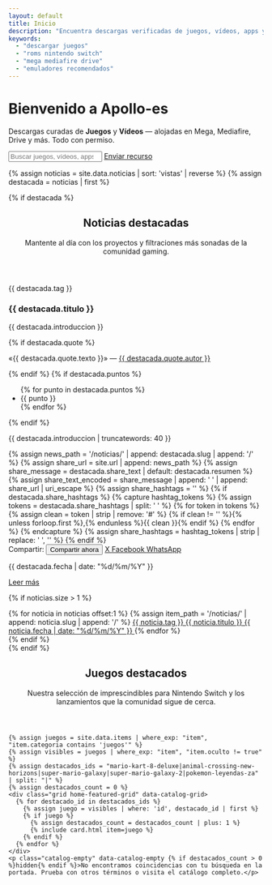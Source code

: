 ```yaml
---
layout: default
title: Inicio
description: "Encuentra descargas verificadas de juegos, vídeos, apps y emuladores listos para tu consola o PC."
keywords:
  - "descargar juegos"
  - "roms nintendo switch"
  - "mega mediafire drive"
  - "emuladores recomendados"
---
```


<div class="home-catalog" data-catalog-root>
  <div class="hero">
    <h1>Bienvenido a <strong>Apollo-es</strong></h1>
    <p>Descargas curadas de <strong>Juegos</strong> y <strong>Vídeos</strong> — alojadas en Mega, Mediafire, Drive y más. Todo con permiso.</p>
    <div class="search">
      <input id="q" type="search" placeholder="Buscar juegos, vídeos, apps...">
      <a class="btn primary" href="/enviar"><i class="ti ti-upload"></i> Enviar recurso</a>
    </div>
  </div>

{% assign noticias = site.data.noticias | sort: 'vistas' | reverse %}
{% assign destacada = noticias | first %}

{% if destacada %}
<section class="news-section">
  <header class="news-header">
    <h2>Noticias destacadas</h2>
    <p>Mantente al día con los proyectos y filtraciones más sonadas de la comunidad gaming.</p>
  </header>

  <div class="news-grid">
    <article id="{{ destacada.slug }}" class="news-card">
      <div class="news-card-body">
        <p class="news-tag">{{ destacada.tag }}</p>
        <h3>{{ destacada.titulo }}</h3>
        <p>{{ destacada.introduccion }}</p>
        {% if destacada.quote %}
        <p class="news-quote">«{{ destacada.quote.texto }}» — <a href="{{ destacada.quote.url }}" target="_blank" rel="noopener">{{ destacada.quote.autor }}</a></p>
        {% endif %}
        {% if destacada.puntos %}
        <ul class="news-highlights">
          {% for punto in destacada.puntos %}
          <li>{{ punto }}</li>
          {% endfor %}
        </ul>
        {% endif %}
        <div class="news-excerpt">
          <p>{{ destacada.introduccion | truncatewords: 40 }}</p>
        </div>
        {% assign news_path = '/noticias/' | append: destacada.slug | append: '/' %}
        {% assign share_url = site.url | append: news_path %}
        {% assign share_message = destacada.share_text | default: destacada.resumen %}
        {% assign share_text_encoded = share_message | append: ' ' | append: share_url | uri_escape %}
        {% assign share_hashtags = '' %}
        {% if destacada.share_hashtags %}
          {% capture hashtag_tokens %}
            {% assign tokens = destacada.share_hashtags | split: ' ' %}
            {% for token in tokens %}
              {% assign clean = token | strip | remove: '#' %}
              {% if clean != '' %}{% unless forloop.first %},{% endunless %}{{ clean }}{% endif %}
            {% endfor %}
          {% endcapture %}
          {% assign share_hashtags = hashtag_tokens | strip | replace: ' ', '' %}
        {% endif %}
        <div class="news-share" data-share data-share-url="{{ share_url }}" data-share-title="{{ destacada.titulo }}" data-share-text="{{ share_message | append: '\n' | append: share_url }}">
          <span>Compartir:</span>
          <button class="btn share share-native" type="button" data-share-native>
            <i class="ti ti-share-3"></i> Compartir ahora
          </button>
          <a class="btn share" href="https://twitter.com/intent/tweet?url={{ share_url | uri_escape }}&text={{ share_text_encoded }}{% if share_hashtags != '' %}&hashtags={{ share_hashtags | uri_escape }}{% endif %}" target="_blank" rel="noopener" data-platform="x">
            <i class="ti ti-brand-twitter"></i> X
          </a>
          <a class="btn share" href="https://www.facebook.com/sharer/sharer.php?u={{ share_url | uri_escape }}&quote={{ share_text_encoded }}" target="_blank" rel="noopener" data-platform="facebook">
            <i class="ti ti-brand-facebook"></i> Facebook
          </a>
          <a class="btn share" href="https://wa.me/?text={{ share_text_encoded }}" target="_blank" rel="noopener" data-platform="whatsapp">
            <i class="ti ti-brand-whatsapp"></i> WhatsApp
          </a>
        </div>
        <p class="news-meta">{{ destacada.fecha | date: "%d/%m/%Y" }}</p>
        <a class="btn primary news-read-more" href="{{ news_path | relative_url }}"><i class="ti ti-book"></i> Leer más</a>
      </div>
    </article>
  </div>

  {% if noticias.size > 1 %}
  <div class="news-secondary">
    {% for noticia in noticias offset:1 %}
    {% assign item_path = '/noticias/' | append: noticia.slug | append: '/' %}
    <a class="news-secondary-card" href="{{ item_path | relative_url }}">
      <span class="news-secondary-tag">{{ noticia.tag }}</span>
      <span class="news-secondary-title">{{ noticia.titulo }}</span>
      <span class="news-secondary-meta">{{ noticia.fecha | date: "%d/%m/%Y" }}</span>
    </a>
    {% endfor %}
  </div>
  {% endif %}
</section>
{% endif %}

  <section class="home-featured">
    <header class="home-featured-header">
      <h2>Juegos destacados</h2>
      <p>Nuestra selección de imprescindibles para Nintendo Switch y los lanzamientos que la comunidad sigue de cerca.</p>
    </header>

    {% assign juegos = site.data.items | where_exp: "item", "item.categoria contains 'juegos'" %}
    {% assign visibles = juegos | where_exp: "item", "item.oculto != true" %}
    {% assign destacados_ids = "mario-kart-8-deluxe|animal-crossing-new-horizons|super-mario-galaxy|super-mario-galaxy-2|pokemon-leyendas-za" | split: "|" %}
    {% assign destacados_count = 0 %}
    <div class="grid home-featured-grid" data-catalog-grid>
      {% for destacado_id in destacados_ids %}
        {% assign juego = visibles | where: 'id', destacado_id | first %}
        {% if juego %}
          {% assign destacados_count = destacados_count | plus: 1 %}
          {% include card.html item=juego %}
        {% endif %}
      {% endfor %}
    </div>
    <p class="catalog-empty" data-catalog-empty {% if destacados_count > 0 %}hidden{% endif %}>No encontramos coincidencias con tu búsqueda en la portada. Prueba con otros términos o visita el catálogo completo.</p>
  </section>
</div>
